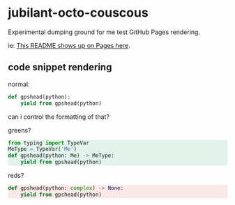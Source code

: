 # jubilant-octo-couscous
Experimental dumping ground for me test GitHub Pages rendering.

ie: [This README shows up on Pages here](https://gpshead.github.io/jubilant-octo-couscous/).

## code snippet rendering

normal:

```python
def gpshead(python):
    yield from gpshead(python)
```

can i control the formatting of that?

greens?

<div style="background-color:#e2f3eb;border-left-color:#0b8043;">
  
```python {.good}
from typing import TypeVar
MeType = TypeVar('Me')
def gpshead(python: Me) -> MeType:
    yield from gpshead(python)
```
</div>

reds?

<div style="background-color:#fbe9e7;border-left-color:#c53929;">

```python {.bad}
def gpshead(python: complex) -> None:
    yield from gpshead(python)
```
</div>
